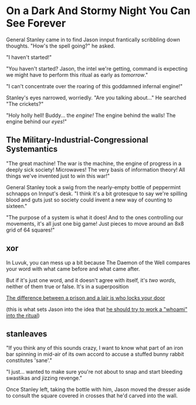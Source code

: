 # On a Dark And Stormy Night You Can See Forever

General Stanley came in to find Jason innput frantically scribbling down thoughts. "How's the spell going?" he asked.

"I haven't started!"

"You haven't started? Jason, the intel we're getting, command is expecting we might have to perform this ritual as early as *tomorrow*."

"I can't concentrate over the roaring of this goddamned infernal engine!"

Stanley's eyes narrowed, worriedly. "Are you talking about..." He searched "The crickets?"

"Holy holly hell! Buddy... the *engine!* The engine behind the walls! The engine behind our *eyes*!"

## The Military-Industrial-Congressional Systemantics

"The great machine! The war is the machine, the engine of progress in a deeply sick society! Microwaves! The very basis of information theory! All things we've invented just to win this war!"

General Stanley took a swig from the nearly-empty bottle of peppermint schnapps on Innput's desk. "I think it's a bit grotesque to say we're spilling blood and guts just so society could invent a new way of counting to sixteen."

"The purpose of a system is what it does! And to the ones controlling our movements, it's all just one big game! Just pieces to move around an 8x8 grid of 64 squares!"

## xor

In Luvuk, you can mess up a bit because The Daemon of the Well compares your word with what came before and what came after.

But if it's just one word, and it doesn't agree with itself, it's *two words*, neither of them true or false. It's in a superposition

[The difference between a prison and a lair is who locks your door](https://www.crowdsupply.com/sutajio-kosagi/precursor)

(this is what sets Jason into the idea that [he should try to work a "whoami" into the ritual](jbdxt-d8ycf-maag8-t35b2-nzm8a))

## stanleaves

"If you think any of this sounds crazy, I want to know what part of an iron bar spinning in mid-air of its own accord to accuse a stuffed bunny rabbit constitutes 'sane'."

"I just... wanted to make sure you're not about to snap and start bleeding swastikas and jizzing revenge."

Once Stanley left, taking the bottle with him, Jason moved the dresser aside to consult the square covered in crosses that he'd carved into the wall.
